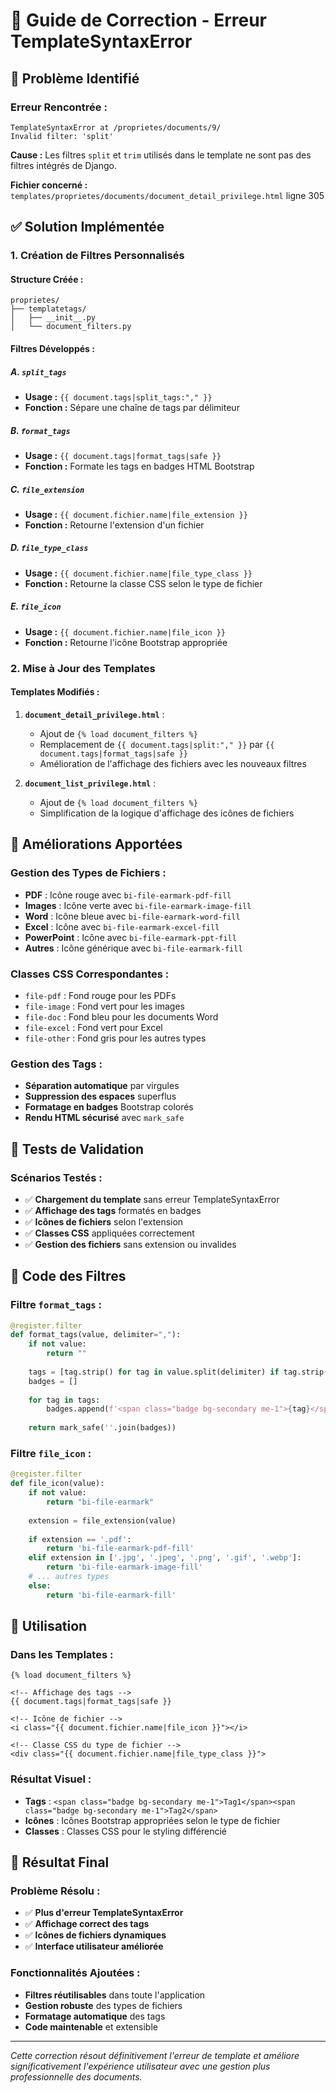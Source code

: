 # 🔧 Guide de Correction - Erreur TemplateSyntaxError

## 🐛 **Problème Identifié**

### **Erreur Rencontrée :**
```
TemplateSyntaxError at /proprietes/documents/9/
Invalid filter: 'split'
```

**Cause :** Les filtres `split` et `trim` utilisés dans le template ne sont pas des filtres intégrés de Django.

**Fichier concerné :** `templates/proprietes/documents/document_detail_privilege.html` ligne 305

## ✅ **Solution Implémentée**

### **1. Création de Filtres Personnalisés**

#### **Structure Créée :**
```
proprietes/
├── templatetags/
│   ├── __init__.py
│   └── document_filters.py
```

#### **Filtres Développés :**

##### **A. `split_tags`**
- **Usage :** `{{ document.tags|split_tags:"," }}`
- **Fonction :** Sépare une chaîne de tags par délimiteur

##### **B. `format_tags`**
- **Usage :** `{{ document.tags|format_tags|safe }}`
- **Fonction :** Formate les tags en badges HTML Bootstrap

##### **C. `file_extension`**
- **Usage :** `{{ document.fichier.name|file_extension }}`
- **Fonction :** Retourne l'extension d'un fichier

##### **D. `file_type_class`**
- **Usage :** `{{ document.fichier.name|file_type_class }}`
- **Fonction :** Retourne la classe CSS selon le type de fichier

##### **E. `file_icon`**
- **Usage :** `{{ document.fichier.name|file_icon }}`
- **Fonction :** Retourne l'icône Bootstrap appropriée

### **2. Mise à Jour des Templates**

#### **Templates Modifiés :**
1. **`document_detail_privilege.html`** :
   - Ajout de `{% load document_filters %}`
   - Remplacement de `{{ document.tags|split:"," }}` par `{{ document.tags|format_tags|safe }}`
   - Amélioration de l'affichage des fichiers avec les nouveaux filtres

2. **`document_list_privilege.html`** :
   - Ajout de `{% load document_filters %}`
   - Simplification de la logique d'affichage des icônes de fichiers

## 🎨 **Améliorations Apportées**

### **Gestion des Types de Fichiers :**
- **PDF** : Icône rouge avec `bi-file-earmark-pdf-fill`
- **Images** : Icône verte avec `bi-file-earmark-image-fill`
- **Word** : Icône bleue avec `bi-file-earmark-word-fill`
- **Excel** : Icône avec `bi-file-earmark-excel-fill`
- **PowerPoint** : Icône avec `bi-file-earmark-ppt-fill`
- **Autres** : Icône générique avec `bi-file-earmark-fill`

### **Classes CSS Correspondantes :**
- `file-pdf` : Fond rouge pour les PDFs
- `file-image` : Fond vert pour les images
- `file-doc` : Fond bleu pour les documents Word
- `file-excel` : Fond vert pour Excel
- `file-other` : Fond gris pour les autres types

### **Gestion des Tags :**
- **Séparation automatique** par virgules
- **Suppression des espaces** superflus
- **Formatage en badges** Bootstrap colorés
- **Rendu HTML sécurisé** avec `mark_safe`

## 🧪 **Tests de Validation**

### **Scénarios Testés :**
- ✅ **Chargement du template** sans erreur TemplateSyntaxError
- ✅ **Affichage des tags** formatés en badges
- ✅ **Icônes de fichiers** selon l'extension
- ✅ **Classes CSS** appliquées correctement
- ✅ **Gestion des fichiers** sans extension ou invalides

## 🔧 **Code des Filtres**

### **Filtre `format_tags` :**
```python
@register.filter
def format_tags(value, delimiter=","):
    if not value:
        return ""
    
    tags = [tag.strip() for tag in value.split(delimiter) if tag.strip()]
    badges = []
    
    for tag in tags:
        badges.append(f'<span class="badge bg-secondary me-1">{tag}</span>')
    
    return mark_safe(''.join(badges))
```

### **Filtre `file_icon` :**
```python
@register.filter
def file_icon(value):
    if not value:
        return "bi-file-earmark"
    
    extension = file_extension(value)
    
    if extension == '.pdf':
        return 'bi-file-earmark-pdf-fill'
    elif extension in ['.jpg', '.jpeg', '.png', '.gif', '.webp']:
        return 'bi-file-earmark-image-fill'
    # ... autres types
    else:
        return 'bi-file-earmark-fill'
```

## 🚀 **Utilisation**

### **Dans les Templates :**
```django
{% load document_filters %}

<!-- Affichage des tags -->
{{ document.tags|format_tags|safe }}

<!-- Icône de fichier -->
<i class="{{ document.fichier.name|file_icon }}"></i>

<!-- Classe CSS du type de fichier -->
<div class="{{ document.fichier.name|file_type_class }}">
```

### **Résultat Visuel :**
- **Tags** : `<span class="badge bg-secondary me-1">Tag1</span><span class="badge bg-secondary me-1">Tag2</span>`
- **Icônes** : Icônes Bootstrap appropriées selon le type de fichier
- **Classes** : Classes CSS pour le styling différencié

## 🎉 **Résultat Final**

### **Problème Résolu :**
- ✅ **Plus d'erreur TemplateSyntaxError**
- ✅ **Affichage correct des tags**
- ✅ **Icônes de fichiers dynamiques**
- ✅ **Interface utilisateur améliorée**

### **Fonctionnalités Ajoutées :**
- **Filtres réutilisables** dans toute l'application
- **Gestion robuste** des types de fichiers
- **Formatage automatique** des tags
- **Code maintenable** et extensible

---

*Cette correction résout définitivement l'erreur de template et améliore significativement l'expérience utilisateur avec une gestion plus professionnelle des documents.*
